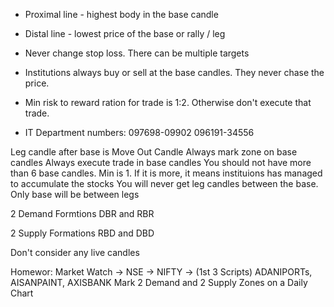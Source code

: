 * Proximal line - highest body in the base candle
* Distal line - lowest price of the base or rally / leg

* Never change stop loss. There can be multiple targets
* Institutions always buy or sell at the base candles.  They never chase the price.
* Min risk to reward ration for trade is 1:2.  Otherwise don't execute that trade.

* IT Department numbers:
   097698-09902
   096191-34556

Leg candle after base is Move Out Candle
Always mark zone on base candles
Always execute trade in base candles
You should not have more than 6 base candles.  Min is 1.  If it is more, it means instituions has managed to accumulate the stocks
You will never get leg candles between the base.  Only base will be between legs

2 Demand Formtions
DBR and RBR

2 Supply Formations
RBD and DBD

Don't consider any live candles

Homewor:
Market Watch -> NSE -> NIFTY -> (1st 3 Scripts)
ADANIPORTs, AISANPAINT, AXISBANK
Mark 2 Demand and 2 Supply Zones on a Daily Chart

<!--stackedit_data:
eyJoaXN0b3J5IjpbOTc5MjU0NjA3XX0=
-->